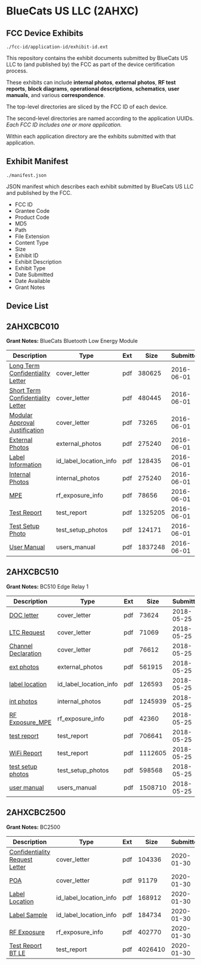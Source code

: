 # BlueCats US LLC (2AHXC)
## FCC Device Exhibits

```
./fcc-id/application-id/exhibit-id.ext
```

This repository contains the exhibit documents submitted by BlueCats US LLC to (and published by) the FCC as part of the device certification process.

These exhibits can include **internal photos**, **external photos**, **RF test reports**, **block diagrams**, **operational descriptions**, **schematics**, **user manuals**, and various **correspondence**.

The top-level directories are sliced by the FCC ID of each device.

The second-level directories are named according to the application UUIDs. *Each FCC ID includes one or more application.*

Within each application directory are the exhibits submitted with that application. 

## Exhibit Manifest

```
./manifest.json
```

JSON manifest which describes each exhibit submitted by BlueCats US LLC and published by the FCC.

- FCC ID
- Grantee Code
- Product Code
- MD5
- Path
- File Extension
- Content Type
- Size
- Exhibit ID
- Exhibit Description
- Exhibit Type
- Date Submitted
- Date Available
- Grant Notes

## Device List
## 2AHXCBC010
**Grant Notes:** BlueCats Bluetooth Low Energy Module

| Description | Type | Ext | Size | Submitted | Available |
| ----------- | ---- | --- | ---- | --------- | --------- |
| [Long Term Confidentiality Letter](2AHXCBC010/c843a66262de5990409bdcf34ce5c541/3013757.pdf) | cover_letter | pdf | 380625 | 2016-06-01 | 2016-06-01 |
| [Short Term Confidentiality Letter](2AHXCBC010/c843a66262de5990409bdcf34ce5c541/3013758.pdf) | cover_letter | pdf | 480445 | 2016-06-01 | 2016-06-01 |
| [Modular Approval Justification](2AHXCBC010/c843a66262de5990409bdcf34ce5c541/3013762.pdf) | cover_letter | pdf | 73265 | 2016-06-01 | 2016-06-01 |
| [External Photos](2AHXCBC010/c843a66262de5990409bdcf34ce5c541/3013761.pdf) | external_photos | pdf | 275240 | 2016-06-01 | 2016-07-16 |
| [Label Information](2AHXCBC010/c843a66262de5990409bdcf34ce5c541/3013755.pdf) | id_label_location_info | pdf | 128435 | 2016-06-01 | 2016-06-01 |
| [Internal Photos](2AHXCBC010/c843a66262de5990409bdcf34ce5c541/3013761.pdf) | internal_photos | pdf | 275240 | 2016-06-01 | 2016-07-16 |
| [MPE](2AHXCBC010/c843a66262de5990409bdcf34ce5c541/3013763.pdf) | rf_exposure_info | pdf | 78656 | 2016-06-01 | 2016-06-01 |
| [Test Report](2AHXCBC010/c843a66262de5990409bdcf34ce5c541/3013759.pdf) | test_report | pdf | 1325205 | 2016-06-01 | 2016-06-01 |
| [Test Setup Photo](2AHXCBC010/c843a66262de5990409bdcf34ce5c541/3013764.pdf) | test_setup_photos | pdf | 124171 | 2016-06-01 | 2016-07-16 |
| [User Manual](2AHXCBC010/c843a66262de5990409bdcf34ce5c541/3013752.pdf) | users_manual | pdf | 1837248 | 2016-06-01 | 2016-07-16 |
## 2AHXCBC510
**Grant Notes:** BC510 Edge Relay 1

| Description | Type | Ext | Size | Submitted | Available |
| ----------- | ---- | --- | ---- | --------- | --------- |
| [DOC letter](2AHXCBC510/397af73c94db4e65fa099b4ac83d4b89/3864016.pdf) | cover_letter | pdf | 73624 | 2018-05-25 | 2018-05-25 |
| [LTC Request](2AHXCBC510/397af73c94db4e65fa099b4ac83d4b89/3864017.pdf) | cover_letter | pdf | 71069 | 2018-05-25 | 2018-05-25 |
| [Channel Declaration](2AHXCBC510/397af73c94db4e65fa099b4ac83d4b89/3864018.pdf) | cover_letter | pdf | 76612 | 2018-05-25 | 2018-05-25 |
| [ext photos](2AHXCBC510/397af73c94db4e65fa099b4ac83d4b89/3864009.pdf) | external_photos | pdf | 561915 | 2018-05-25 | 2018-05-25 |
| [label location](2AHXCBC510/397af73c94db4e65fa099b4ac83d4b89/3864013.pdf) | id_label_location_info | pdf | 126593 | 2018-05-25 | 2018-05-25 |
| [int photos](2AHXCBC510/397af73c94db4e65fa099b4ac83d4b89/3864010.pdf) | internal_photos | pdf | 1245939 | 2018-05-25 | 2018-05-25 |
| [RF Exposure_MPE](2AHXCBC510/397af73c94db4e65fa099b4ac83d4b89/3864015.pdf) | rf_exposure_info | pdf | 42360 | 2018-05-25 | 2018-05-25 |
| [test report](2AHXCBC510/397af73c94db4e65fa099b4ac83d4b89/3864008.pdf) | test_report | pdf | 706641 | 2018-05-25 | 2018-05-25 |
| [WiFi Report](2AHXCBC510/397af73c94db4e65fa099b4ac83d4b89/3864012.pdf) | test_report | pdf | 1112605 | 2018-05-25 | 2018-05-25 |
| [test setup photos](2AHXCBC510/397af73c94db4e65fa099b4ac83d4b89/3864011.pdf) | test_setup_photos | pdf | 598568 | 2018-05-25 | 2018-05-25 |
| [user manual](2AHXCBC510/397af73c94db4e65fa099b4ac83d4b89/3864014.pdf) | users_manual | pdf | 1508710 | 2018-05-25 | 2018-05-25 |
## 2AHXCBC2500
**Grant Notes:** BC2500

| Description | Type | Ext | Size | Submitted | Available |
| ----------- | ---- | --- | ---- | --------- | --------- |
| [Confidentiality Request Letter](2AHXCBC2500/dd72c8183f420697903bead624894528/4609932.pdf) | cover_letter | pdf | 104336 | 2020-01-30 | 2020-02-05 |
| [POA](2AHXCBC2500/dd72c8183f420697903bead624894528/4609934.pdf) | cover_letter | pdf | 91179 | 2020-01-30 | 2020-02-05 |
| [Label Location](2AHXCBC2500/dd72c8183f420697903bead624894528/4609935.pdf) | id_label_location_info | pdf | 168912 | 2020-01-30 | 2020-02-05 |
| [Label Sample](2AHXCBC2500/dd72c8183f420697903bead624894528/4609936.pdf) | id_label_location_info | pdf | 184734 | 2020-01-30 | 2020-02-05 |
| [RF Exposure](2AHXCBC2500/dd72c8183f420697903bead624894528/4609938.pdf) | rf_exposure_info | pdf | 402770 | 2020-01-30 | 2020-02-05 |
| [Test Report BT LE](2AHXCBC2500/dd72c8183f420697903bead624894528/4609937.pdf) | test_report | pdf | 4026410 | 2020-01-30 | 2020-02-05 |
